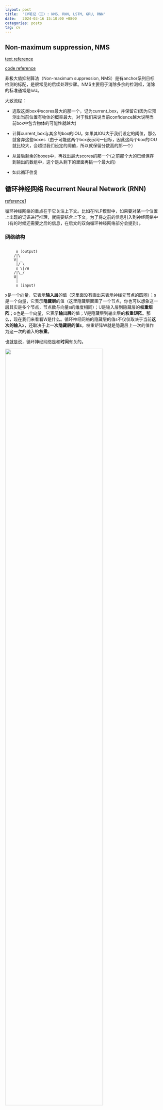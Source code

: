 ```yaml
---
layout: post
title:  "CV笔记（三）: NMS, RNN, LSTM, GRU, RNN"
date:   2024-03-16 15:10:00 +0800
categories: posts
tag: cv
---
```


## Non-maximum suppression, NMS

[text reference](https://zhuanlan.zhihu.com/p/152319787)

[code reference](https://blog.csdn.net/yapifeitu/article/details/105703625)

非极大值抑制算法（Non-maximum suppression, NMS）是有anchor系列目标检测的标配，是很常见的后续处理步骤。NMS主要用于消除多余的检测框，消除的标准通常是IoU。

大致流程：

- 选取这类box中scores最大的那一个，记为current_box，并保留它(因为它预测出当前位置有物体的概率最大，对于我们来说当前confidence越大说明当前box中包含物体的可能性就越大)

- 计算current_box与其余的box的IOU。如果其IOU大于我们设定的阈值，那么就舍弃这些boxes（由于可能这两个box表示同一目标，因此这两个box的IOU就比较大，会超过我们设定的阈值，所以就保留分数高的那一个）

- 从最后剩余的boxes中，再找出最大scores的那一个(之前那个大的已经保存到输出的数组中，这个是从剩下的里面再挑一个最大的)
  
- 如此循环往复

## 循环神经网络 Recurrent Neural Network (RNN)

[reference1](https://zybuluo.com/hanbingtao/note/541458)

循环神经网络的重点在于它关注上下文。比如在NLP模型中，如果要对某一个位置上出现的词语进行推理，就需要结合上下文。为了将之前的信息引入到神经网络中（有的时候还需要之后的信息，在后文的双向循环神经网络部分会提到）。

### 网络结构

```

     o (output)
    /|\
    V| _
     |/ \
     s \|/W
    /|\_/
    U|
     |
     x (input)

```

x是一个向量，它表示**输入层**的值（这里面没有画出来表示神经元节点的圆圈）；s是一个向量，它表示**隐藏层**的值（这里隐藏层面画了一个节点，你也可以想象这一层其实是多个节点，节点数与向量s的维度相同）；U是输入层到隐藏层的**权重矩阵**；o也是一个向量，它表示**输出层**的值；V是隐藏层到输出层的**权重矩阵**。那么，现在我们来看看W是什么。循环神经网络的隐藏层的值s不仅仅取决于当前**这次的输入**x，还取决于**上一次隐藏层的值**s。权重矩阵W就是隐藏层上一次的值作为这一次的输入的**权重**。

也就是说，循环神经网络是和**时间**有关的。

<p><img src="{{site.url}}/images/RNNunfold.webp" width="80%" align="middle" /></p>


有公式：

$$o_t = g(V_{s_t})$$
$$s_t = f(U_{x_t} + W_{s_{t-1}})$$

输出$o_t$是一个全连接层。V是输出层的权重矩阵，g是激活函数。式2是隐藏层的计算公式，它是循环层。U是输入x的权重矩阵，W是上一次的值$s_{t-1}$作为这一次的输入的权重矩阵，f是激活函数。

从上面的公式我们可以看出，循环层和全连接层的区别就是循环层多了一个权重矩阵W。可以发现之前的数值是以等比递减的权重输入当前的隐藏层的。

不断代入可以获得：

$$o_t = g(V_{s_t}) = Vf(U_{x_t} + Wf(U_{x_{t-1}} + Wf(U_{x_{t-2}} + Wf(U_{x_{t-3}} + \cdots ))))$$

我们成功地在网络中引入了之前的数据，**那么如果要让后续的数据参与训练，该怎么办呢？**

答案是**双向卷积神经网络**。

<p><img src="{{site.url}}/images/RNN2.webp" width="80%" align="middle" /></p>

双向卷积神经网络的隐藏层要保存两个值，一个$A$参与正向计算，另一个值$A_t^\prime$参与反向计算。最终的输出$y_t$值取决于$A_t$和$A_t^\prime$。其计算方法为：

$$y_t = g(VA_t + V_t^\prime A_t^\prime)$$

$$A_t = f(WA_{t-1} + Ux_t)$$

$$A^\prime_t = f(W^\prime A^\prime_{t+1} + U^\prime x_t)$$

正向计算时，隐藏层的值与有关；反向计算时，隐藏层的值和$s_t$与$s_{t-1}$有关；最终的输出取决于正向和反向计算的加和。于是有：

$$o_t = g(Vs_t + V^\prime s^\prime_t)$$

$$s_t = f(Ux_t + Ws_{t-1})$$

$$s^\prime_t = f(U^\prime x_t + W^\prime s^\prime_{t+1})$$

正向计算和反向计算不共享权重，也就是说U和U'、W和W'、V和V'都是不同的权重矩阵。

### 循环神经网络的训练算法：BPTT

BPTT算法是针对循环层的训练算法，它的基本原理和反向传播算法是一样的，也包含同样的三个步骤：

- 前向计算每个神经元的输出值；
- 反向计算每个神经元的误差项值，它是误差函数E对神经元j的加权输入的偏导数；
- 计算每个权重的梯度。

最后再用随机梯度下降算法更新权重。

算法细节和其他细节请阅读[此文](https://zybuluo.com/hanbingtao/note/541458)


## 长短时记忆网络 Long Short Term Memory Network (LSTM)

LSTM是为了解决RNN的梯度消失问题提出的。在RNN中，由于$w$的指数性质，距离$t$太远的数值难以提供有效的梯度。

长短时记忆网络的思路比较简单。原始RNN的隐藏层只有一个状态，即h，它对于短期的输入非常敏感。那么，假如我们再增加一个状态，即c，让它来保存长期的状态，那么问题不就解决了么？

新增加的状态c，称为**单元状态(cell state)**。

<p><img src="{{site.url}}/images/LSTM.webp" width="50%" align="middle" /></p>

在t时刻，LSTM的输入有三个：当前时刻网络的输入值`$\mathbf{x}_t$`、上一时刻LSTM的输出值`$\mathbf{h}_{t-1}$`、以及上一时刻的单元状态`$\mathbf{c}_{t-1}$`；LSTM的输出有两个：当前时刻LSTM输出值`$\mathbf{h}_t$`、和当前时刻的单元状态`$\mathbf{c}_t$`。注意$\mathbf{x}$、$\mathbf{h}$、$\mathbf{c}$都是向量。

LSTM的思路是使用三个控制开关。第一个开关，负责控制继续保存长期状态c；第二个开关，负责控制把即时状态输入到长期状态c；第三个开关，负责控制是否把长期状态c作为当前的LSTM的输出。

<p><img src="{{site.url}}/images/LSTM2.webp" width="50%" align="middle" /></p>

### LSTM的前向计算

门实际上就是一层**全连接层**，它的输入是一个向量，输出是一个0到1之间的实数向量。假设W是门的权重向量，$\mathbf{b}$是偏置项，那么门可以表示为：

$$g(\mathbf{x}) = \sigma(W\mathbf{x} + b)$$

因为$\sigma$（也就是sigmoid函数）的值域是(0,1)，所以门的状态都是半开半闭的。

LSTM用两个门来控制单元状态c的内容，一个是遗忘门（forget gate），它决定了上一时刻的单元状态$\mathbf{c}_{t-1}$有多少保留到当前时刻$\mathbf{c}_t$；另一个是输入门（input gate），它决定了当前时刻网络的输入$\mathbf{x}_t$有多少保存到单元状态$\mathbf{c}_t$。LSTM用输出门（output gate）来控制单元状态$\mathbf{c}_t$有多少输出到LSTM的当前输出值$\mathbf{h}_t$。

...因为没法花太长时间搬运文字（尤其是敲公式），这里给出原文链接：

[零基础入门深度学习(6) - 长短时记忆网络(LSTM)](https://zybuluo.com/hanbingtao/note/581764)


## Gate Recurrent Unit, GRU

[reference](https://zybuluo.com/hanbingtao/note/581764)

[reference](https://zhuanlan.zhihu.com/p/32481747)

GRU是LSTM的变体。更改在于：

- 将输入门、遗忘门、输出门变为两个门：更新门（Update Gate）和重置门（Reset Gate）。

- 将单元状态与输出合并为一个状态：$\textbf{h}$。

简单示意：
有一个当前的输入 $x^t$，和上一个节点传递下来的隐状态（hidden state）$h^{t-1}$ ，这个隐状态包含了之前节点的相关信息。

结合 $x^t$ 和 $h^{t-1}$，GRU会得到当前隐藏节点的输出 $y^t$ 和传递给下一个节点的隐状态 $h^t$。

```
         y^t
         /|\
          |
h^{t-1}->GRU->h^t
         /|\
          |
         x^t
```

## 递归神经网络 Recursive Neural Network (RNN)

[reference](https://zybuluo.com/hanbingtao/note/626300)

因为神经网络的输入层单元个数是固定的，因此必须用循环或者递归的方式来处理**长度可变**的输入。循环神经网络实现了前者，通过将长度不定的输入分割为等长度的小块，然后再依次的输入到网络中，从而实现了神经网络对变长输入的处理。一个典型的例子是，当我们处理一句话的时候，我们可以把一句话看作是词组成的序列，然后，每次向循环神经网络输入一个词，如此循环直至整句话输入完毕，循环神经网络将产生对应的输出。如此，我们就能处理任意长度的句子了。

尽管递归神经网络具有更为强大的表示能力，但是在实际应用中并不太流行。其中一个主要原因是，递归神经网络的输入是**树/图结构**，而这种结构需要花费很多人工去标注。想象一下，如果我们用循环神经网络处理句子，那么我们可以直接把句子作为输入。然而，如果我们用递归神经网络处理句子，我们就必须把每个句子标注为语法解析树的形式，这无疑要花费非常大的精力。很多时候，相对于递归神经网络能够带来的性能提升，这个投入是不太划算的。

### 前向计算

$\mathbf{c}_1$和$\mathbf{c}_2$分别是表示两个子节点的向量，$\mathbf{p}$是表示父节点的向量。子节点和父节点组成一个全连接神经网络，也就是子节点的每个神经元都和父节点的每个神经元两两相连。我们用矩阵$W表示这些连接上的权重，它的维度将是$d \times 2d$，其中，$d$表示每个节点的维度。父节点的计算公式可以写成：

$$\mathbf{p} = \tanh(W\left[ \begin{matrix}\mathbf{c}_1 \\ \mathbf{c}_2\end{matrix}\right] + \mathbf{b})$$

在上式中，$\tanh$是激活函数（当然也可以用其它的激活函数），$\mathbf{b}$是偏置项，它也是一个维度为d的向量。